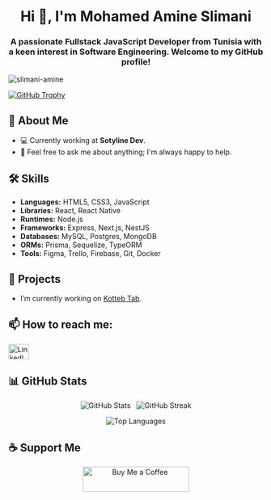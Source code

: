 <h1 align="center">Hi 👋, I'm Mohamed Amine Slimani</h1>
<h3 align="center">A passionate Fullstack JavaScript Developer from Tunisia with a keen interest in Software Engineering. Welcome to my GitHub profile!</h3>

<p align="left"> <img src="https://komarev.com/ghpvc/?username=slimani-amine&label=Profile%20views&color=0e75b6&style=flat" alt="slimani-amine" /> </p>

<p align="left"> 
  <a href="https://github.com/ryo-ma/github-profile-trophy">
    <img src="https://github-profile-trophy.vercel.app/?username=slimani-amine" alt="GitHub Trophy" />
  </a> 
</p>

## 🚀 About Me
- 💻 Currently working at **Sotyline Dev**.
- 💬 Feel free to ask me about anything; I'm always happy to help.

## 🛠️ Skills
- **Languages:** HTML5, CSS3, JavaScript
- **Libraries:** React, React Native
- **Runtimes:** Node.js
- **Frameworks:** Express, Next.js, NestJS
- **Databases:** MySQL, Postgres, MongoDB
- **ORMs:** Prisma, Sequelize, TypeORM
- **Tools:** Figma, Trello, Firebase, Git, Docker

## 🔭 Projects
- I’m currently working on <a href="https://chromewebstore.google.com/detail/kotteb-tab/dihopalpgofnpkfcldhehcgglegiideg" target="_blank"> Kotteb Tab</a>.

## 📫 How to reach me:
<p align="left">
<a href="[https://www.linkedin.com/in/med-amine-slimani-🚀🚀-b76756240/](https://www.linkedin.com/in/med-amine-slimani/)" target="_blank">
  <img align="center" src="https://raw.githubusercontent.com/rahuldkjain/github-profile-readme-generator/master/src/images/icons/Social/linked-in-alt.svg" alt="LinkedIn" height="30" width="40" />
</a>

</p>

## 📊 GitHub Stats
<p align="center">
  <img align="center" src="https://github-readme-stats.vercel.app/api?username=slimani-amine&show_icons=true&locale=en" alt="GitHub Stats" /> 
  &nbsp;
  <img align="center" src="https://github-readme-streak-stats.herokuapp.com/?user=slimani-amine&" alt="GitHub Streak" />
</p>

<p align="center">
  <img align="center" src="https://github-readme-stats.vercel.app/api/top-langs?username=slimani-amine&show_icons=true&locale=en&layout=compact" alt="Top Languages" />
</p>

## ☕ Support Me
<p align="center">
  <a href="https://www.buymeacoffee.com/slimaniamine" target="_blank">
    <img src="https://cdn.buymeacoffee.com/buttons/v2/default-yellow.png" height="50" width="210" alt="Buy Me a Coffee" />
  </a>
</p>
